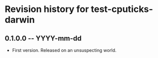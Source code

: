 # Revision history for test-cputicks-darwin

## 0.1.0.0 -- YYYY-mm-dd

* First version. Released on an unsuspecting world.
